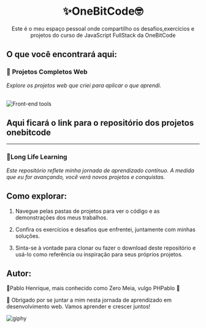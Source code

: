 <!--TITLE-->
<h1 align="center">✨OneBitCode🤓</h2>

<p align="center">Este é o meu espaço pessoal onde compartilho os desafios,exercícios e projetos do curso de JavaScript FullStack da OneBitCode<p/>

## O que você encontrará aqui:
### 🚀 **Projetos Completos Web**
*Explore os projetos web que criei para aplicar o que aprendi.* <br> <br>

<img alt="Front-end tools" title="Front-end" src="https://skillicons.dev/icons?i=js"/>

<h2>Aqui ficará o link para o repositório dos projetos onebitcode</h2>
<hr>

### 🚧Long Life Learning

*Este repositório reflete minha jornada de aprendizado contínuo. A medida que eu for avançando, você verá novos projetos e conquistas.*

## Como explorar:

1. Navegue pelas pastas de projetos para ver o código e as demonstrações dos meus trabalhos.

2. Confira os exercícios e desafios que enfrentei, juntamente com minhas soluções.

3. Sinta-se à vontade para clonar ou fazer o download deste repositório e usá-lo como referência ou inspiração para seus próprios projetos.


## Autor:

🚀Pablo Henrique, mais conhecido como Zero Meia, vulgo PHPablo 🥇

🧠 Obrigado por se juntar a mim nesta jornada de aprendizado em desenvolvimento web. Vamos aprender e crescer juntos!

![giphy](https://github.com/phpablo/Minha-Jornada-Dev-WEB/assets/13618424/6b730159-d20d-4ead-b4cb-3d6f51d73e42)


